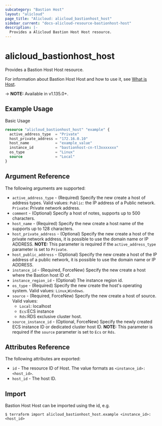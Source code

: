 ```yaml
---
subcategory: "Bastion Host"
layout: "alicloud"
page_title: "Alicloud: alicloud_bastionhost_host"
sidebar_current: "docs-alicloud-resource-bastionhost-host"
description: |-
  Provides a Alicloud Bastion Host Host resource.
---
```


# alicloud\_bastionhost\_host

Provides a Bastion Host Host resource.

For information about Bastion Host Host and how to use it, see [What is Host](https://www.alibabacloud.com/help/en/doc-detail/201330.htm).

-> **NOTE:** Available in v1.135.0+.

## Example Usage

Basic Usage

```terraform
resource "alicloud_bastionhost_host" "example" {
  active_address_type  = "Private"
  host_private_address = "172.16.0.10"
  host_name            = "example_value"
  instance_id          = "bastionhost-cn-tl3xxxxxxx"
  os_type              = "Linux"
  source               = "Local"
}

```

## Argument Reference

The following arguments are supported:

* `active_address_type` - (Required) Specify the new create a host of address types. Valid values: `Public`: the IP address of a Public network. `Private`: Private network address.
* `comment` - (Optional) Specify a host of notes, supports up to 500 characters.
* `host_name` - (Required) Specify the new create a host name of the supports up to 128 characters.
* `host_private_address` - (Optional) Specify the new create a host of the private network address, it is possible to use the domain name or IP ADDRESS. **NOTE:**  This parameter is required if the `active_address_type` parameter is set to `Private`.
* `host_public_address` - (Optional) Specify the new create a host of the IP address of a public network, it is possible to use the domain name or IP ADDRESS.
* `instance_id` - (Required, ForceNew) Specify the new create a host where the Bastion host ID of.
* `instance_region_id` - (Optional) The instance region id.
* `os_type` - (Required) Specify the new create the host's operating system. Valid values: `Linux`,`Windows`.
* `source` - (Required, ForceNew) Specify the new create a host of source. Valid values: 
  * `Local`: localhost 
  * `Ecs`:ECS instance 
  * `Rds`:RDS exclusive cluster host.
* `source_instance_id` - (Optional, ForceNew) Specify the newly created ECS instance ID or dedicated cluster host ID. **NOTE:** This parameter is required if the `source` parameter is set to `Ecs` or `Rds`.

## Attributes Reference

The following attributes are exported:

* `id` - The resource ID of Host. The value formats as `<instance_id>:<host_id>`.
* `host_id` - The host ID.

## Import

Bastion Host Host can be imported using the id, e.g.

```shell
$ terraform import alicloud_bastionhost_host.example <instance_id>:<host_id>
```
